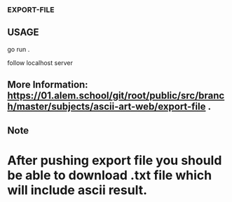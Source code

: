 ### EXPORT-FILE

## USAGE 

go run .

follow localhost server

## More Information: https://01.alem.school/git/root/public/src/branch/master/subjects/ascii-art-web/export-file .

## Note

# After pushing export file you should be able to download .txt file which will include ascii result.